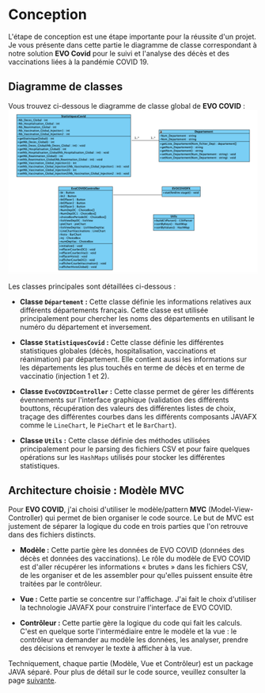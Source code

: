 # Conception
L'étape de conception est une étape importante pour la réussite d'un projet. Je vous présente dans cette partie le diagramme de classe correspondant à notre solution **EVO Covid** pour le suivi et l'analyse des décès et des vaccinations liées à la pandémie COVID 19. 

## Diagramme de classes

Vous trouvez ci-dessous le diagramme de classe global de **EVO COVID** : 
![Diag de classe](diag.png)

Les classes principales sont détaillées ci-dessous : 

- **Classe `Département` :**
Cette classe définie les informations relatives aux différents départements français. Cette classe est utilisée principalement pour chercher les noms des départements en utilisant le numéro du département et inversement. 

- **Classe `StatistiquesCovid` :**
Cette classe définie les différentes statistiques globales (décès, hospitalisation, vaccinations et réanimation) par département. Elle contient aussi les informations sur les départements les plus touchés en terme de décès et en terme de vaccinatio (injection 1 et 2). 

- **Classe `EvoCOVIDController` :**
Cette classe permet de gérer les différents évennements sur l'interface graphique (validation des différents bouttons, récupération des valeurs des différentes listes de choix, traçage des différentes courbes dans les différents composants JAVAFX comme le `LineChart`, le `PieChart` et le `BarChart`). 

- **Classe `Utils` :**
Cette classe définie des méthodes utilisées principalement pour le parsing des fichiers CSV et pour faire quelques opérations sur les `HashMaps` utilisés pour stocker les différentes statistiques. 


## Architecture choisie : Modèle MVC

Pour **EVO COVID**, j'ai choisi d'utiliser le modèle/pattern **MVC** (Model-View-Controller) qui permet de bien organiser le code source. Le but de MVC est justement de séparer la logique du code en trois parties que l'on retrouve dans des fichiers distincts.

- **Modèle :** 
Cette partie gère les données de EVO COVID (données des décès et données des vaccinations). Le rôle du modèle de EVO COVID est d'aller récupérer les informations « brutes » dans les fichiers CSV, de les organiser et de les assembler pour qu'elles puissent ensuite être traitées par le contrôleur. 

- **Vue :**
Cette partie se concentre sur l'affichage. J'ai fait le choix d'utiliser la technologie JAVAFX pour construire l'interface de EVO COVID. 

- **Contrôleur :** 
Cette partie gère la logique du code qui fait les calculs. C'est en quelque sorte l'intermédiaire entre le modèle et la vue : le contrôleur va demander au modèle les données, les analyser, prendre des décisions et renvoyer le texte à afficher à la vue. 

Techniquement, chaque partie (Modèle, Vue et Contrôleur) est un package JAVA séparé. Pour plus de détail sur le code source, veuillez consulter la page [suivante](tech.md). 